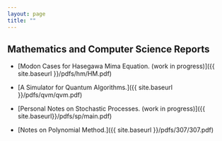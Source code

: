 ```yaml
---
layout: page
title: ""
---
```

## Mathematics and Computer Science Reports

* [Modon Cases for Hasegawa Mima Equation. (work in progress)]({{ site.baseurl }}/pdfs/hm/HM.pdf)

* [A Simulator for Quantum Algorithms.]({{ site.baseurl }}/pdfs/qvm/qvm.pdf)

* [Personal Notes on Stochastic Processes. (work in progress)]({{ site.baseurl}}/pdfs/sp/main.pdf)

* [Notes on Polynomial Method.]({{ site.baseurl }}/pdfs/307/307.pdf)



